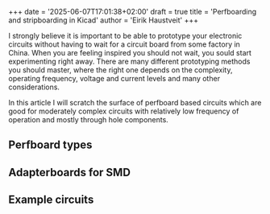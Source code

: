 +++
date = '2025-06-07T17:01:38+02:00'
draft = true
title = 'Perfboarding and stripboarding in Kicad'
author = 'Eirik Haustveit'
+++

I strongly believe it is important to be able to prototype your electronic circuits without having to wait for a circuit board from some factory in China. When you are feeling inspired you should not wait, you sould start experimenting right away. There are many different prototyping methods you should master, where the right one depends on the complexity, operating frequency, voltage and current levels and many other considerations.

In this article I will scratch the surface of perfboard based circuits which are good for moderately complex circuits with relatively low frequency of operation and mostly through hole components.

## Perfboard types

## Adapterboards for SMD

## Example circuits


